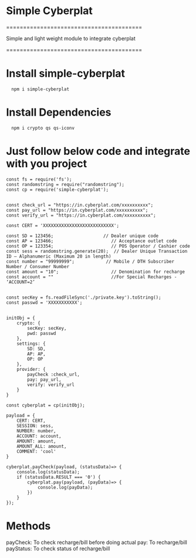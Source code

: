 # Simple Cyberplat

========================================

Simple and light weight module to integrate cyberplat

========================================


# Install simple-cyberplat

```
  npm i simple-cyberplat 
```

# Install Dependencies

```
  npm i crypto qs qs-iconv
```

# Just follow below code and integrate with you project

```
const fs = require('fs');
const randomstring = require("randomstring");
const cp = require('simple-cyberplat');


const check_url = "https://in.cyberplat.com/xxxxxxxxxx";    
const pay_url = "https://in.cyberplat.com/xxxxxxxxxx";
const verify_url = "https://in.cyberplat.com/xxxxxxxxxx";

const CERT = 'XXXXXXXXXXXXXXXXXXXXXXXXXXX';

const SD = 123456;                   // Dealer unique code
const AP = 123466;                      // Acceptance outlet code
const OP = 123354;                      // POS Operator / Cashier code
const sess = randomstring.generate(20);  // Dealer Unique Transaction ID – Alphanumeric (Maximum 20 in length)
const number = "99999999";            // Mobile / DTH Subscriber Number / Consumer Number
const amount = "10";                    // Denomination for recharge
const account = ""                      //For Special Recharges - ‘ACCOUNT=2’


const secKey = fs.readFileSync('./private.key').toString();
const passwd = 'XXXXXXXXXXX';


initObj = {
	crypto: {
		secKey: secKey,
		pwd: passwd
	},
	settings: {
		SD: SD,
		AP: AP,
		OP: OP
	},
	provider: {
		payCheck :check_url,
		pay: pay_url, 
		verify: verify_url
	}
}

const cyberplat = cp(initObj);

payload = {
	CERT: CERT,
	SESSION: sess,
	NUMBER: number,
	ACCOUNT: account,
	AMOUNT: amount,
	AMOUNT_ALL: amount,
	COMMENT: 'cool'
}

cyberplat.payCheck(payload, (statusData)=> {
	console.log(statusData);
	if (statusData.RESULT === '0') {
		cyberplat.pay(payload, (payData)=> {
			console.log(payData);
		})
	}
});
```


# Methods

  payCheck: To check recharge/bill before doing actual
  pay: To recharge/bill
  payStatus: To check status of recharge/bill






